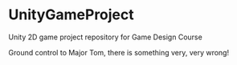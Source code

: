 # UnityGameProject
Unity 2D game project repository for Game Design Course

Ground control to Major Tom, there is something very, very wrong!
